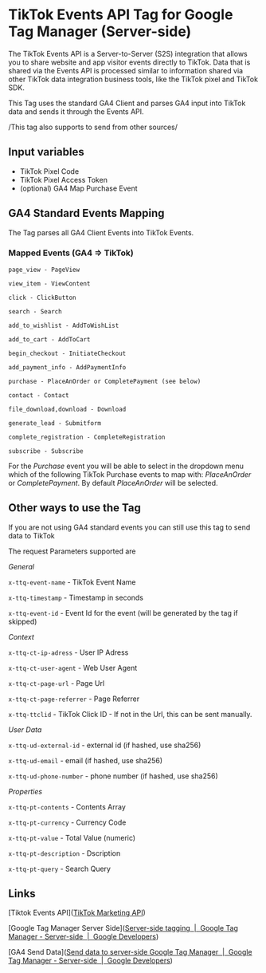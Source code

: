 # TikTok Events API Tag for Google Tag Manager (Server-side)
The TikTok Events API is a Server-to-Server (S2S) integration that allows you to share website and app visitor events directly to TikTok. Data that is shared via the Events API is processed similar to information shared via other TikTok data integration business tools, like the TikTok pixel and TikTok SDK.

This Tag uses the standard GA4 Client and parses GA4 input into TikTok data and sends it through the Events API.

/This tag also supports to send from other sources/

## Input variables
* TikTok Pixel Code
* TikTok Pixel Access Token 
* (optional) GA4 Map Purchase Event

## GA4 Standard Events Mapping
The Tag parses all GA4 Client Events into TikTok Events. 

### Mapped Events (GA4 => TikTok)

  `page_view - PageView`

  `view_item - ViewContent`

  `click - ClickButton`

  `search - Search`

  `add_to_wishlist - AddToWishList`

  `add_to_cart - AddToCart`

  `begin_checkout - InitiateCheckout`

  `add_payment_info - AddPaymentInfo`

  `purchase - PlaceAnOrder or CompletePayment (see below)`

  `contact - Contact`

  `file_download,download - Download`
  
  `generate_lead - Submitform`

  `complete_registration - CompleteRegistration`

  `subscribe - Subscribe`

For the *Purchase* event you will be able to select in the dropdown menu which of the following TikTok Purchase events to map with: *PlaceAnOrder* or *CompletePayment*. By default *PlaceAnOrder* will be selected.

## Other ways to use the Tag
If you are not using GA4 standard events you can still use this tag to send data to TikTok

The request Parameters supported are

*General*

`x-ttq-event-name` - TikTok Event Name

`x-ttq-timestamp` - Timestamp in seconds

`x-ttq-event-id` - Event Id for the event (will be generated by the tag if skipped)


*Context* 

`x-ttq-ct-ip-adress` - User IP Adress

`x-ttq-ct-user-agent` - Web User Agent

`x-ttq-ct-page-url` - Page Url

`x-ttq-ct-page-referrer` - Page Referrer


`x-ttq-ttclid` - TikTok Click ID - If not in the Url, this can be sent manually.


*User Data*

`x-ttq-ud-external-id` - external id (if hashed, use sha256)

`x-ttq-ud-email` - email (if hashed, use sha256)

`x-ttq-ud-phone-number` - phone number (if hashed, use sha256)


*Properties*

`x-ttq-pt-contents` - Contents Array

`x-ttq-pt-currency` - Currency Code

`x-ttq-pt-value` - Total Value (numeric)

`x-ttq-pt-description` - Dscription

`x-ttq-pt-query` - Search Query

## Links
[Tiktok Events API]([TikTok Marketing API](https://ads.tiktok.com/marketing_api/docs?id=1701890979375106))

[Google Tag Manager Server Side]([Server-side tagging  |  Google Tag Manager - Server-side  |  Google Developers](https://developers.google.com/tag-platform/tag-manager/server-side))

[GA4 Send Data]([Send data to server-side Google Tag Manager  |  Google Tag Manager - Server-side  |  Google Developers](https://developers.google.com/tag-platform/tag-manager/server-side/send-data))
